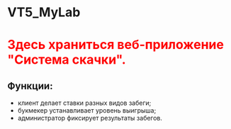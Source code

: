 # VT5_MyLab
<h1><font color="red">Здесь храниться веб-приложение "Система скачки".</font></h1>
<h2>Функции:</h2>
<ul>
<li>клиент делает ставки разных видов забеги;</li>
<li>букмекер устанавливает уровень выигрыша;</li>
<li>администратор фиксирует результаты забегов.</li>
</ul>

